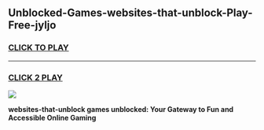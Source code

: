 
## Unblocked-Games-websites-that-unblock-Play-Free-jyljo
<h3>
<a href="https://premium76.site?title=websites-that-unblock&ref=12A">CLICK TO PLAY</a></h3>
<hr>

<h3>
<a href="https://premium76.site?title=websites-that-unblock&ref=12A">CLICK 2 PLAY</a>
  
</h3>

<a href="https://premium76.site?title=websites-that-unblock&ref=12A"><img src="https://clearcache.store/games.png"></a>


**websites-that-unblock games unblocked: Your Gateway to Fun and Accessible Online Gaming**
